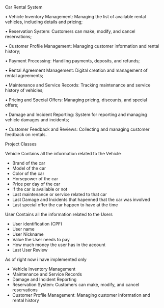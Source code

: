 
Car Rental System

• Vehicle Inventory Management: Managing the list of available rental vehicles, including details and pricing;

• Reservation System: Customers can make, modify, and cancel reservations;

• Customer Profile Management: Managing customer information and rental history;

• Payment Processing: Handling payments, deposits, and refunds;

• Rental Agreement Management: Digital creation and management of rental agreements;

• Maintenance and Service Records: Tracking maintenance and service history of vehicles;

• Pricing and Special Offers: Managing pricing, discounts, and special offers;

• Damage and Incident Reporting: System for reporting and managing vehicle damages and incidents;

• Customer Feedback and Reviews: Collecting and managing customer feedback on rentals.


Project Classes

Vehicle
    Contains all the information related to the Vehicle

- Brand of the car
- Model of the car
- Color of the car
- Horsepower of the car
- Price per day of the car
- If the car is available or not
- Last maintenance or service related to that car
- Last Damage and Incidents that hapenned that the car was involved
- Last special offer the car happen to have at the time


User
    Contains all the information related to the Users

- User identification (CPF)
- User name
- User Nickname
- Value the User needs to pay
- How much money the user has in the account
- Last User Review

As of right now i have implemented only
- Vehicle Inventory Management
- Maintenance and Service Records
- Damage and Incident Reporting
- Reservation System: Customers can make, modify, and cancel reservations
- Customer Profile Management: Managing customer information and rental history
